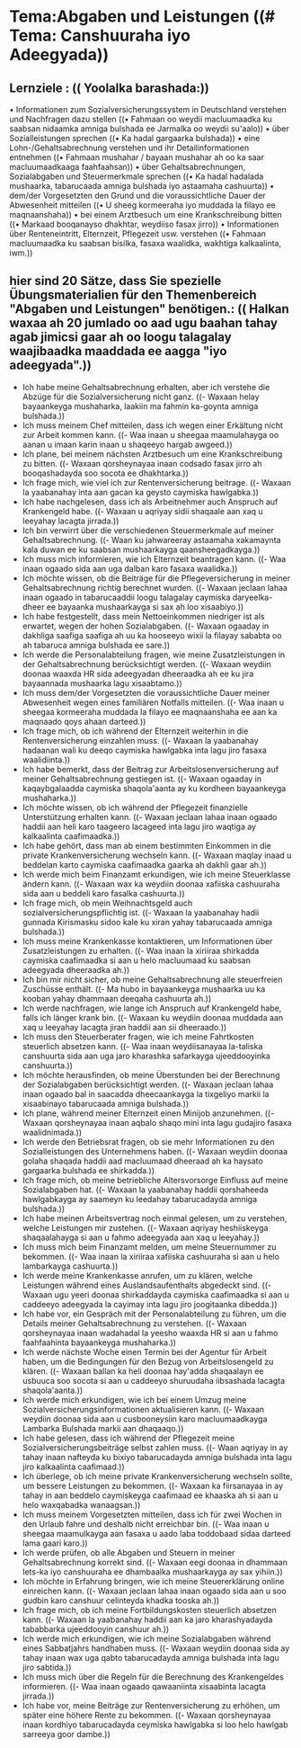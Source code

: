 # Tema:Abgaben und Leistungen ((# Tema: Canshuuraha iyo Adeegyada))
## Lernziele : (( Yoolalka barashada:))
• Informationen zum Sozialversicherungssystem in Deutschland verstehen und Nachfragen dazu stellen ((• Fahmaan oo weydii macluumaadka ku saabsan nidaamka amniga bulshada ee Jarmalka oo weydii su'aalo))
• über Sozialleistungen sprechen ((• Ka hadal gargaarka bulshada))
• eine Lohn-/Gehaltsabrechnung verstehen und ihr Detailinformationen entnehmen ((• Fahmaan mushahar / bayaan mushahar ah oo ka saar macluumaadkaaga faahfaahsan))
• über Gehaltsabrechnungen, Sozialabgaben und Steuermerkmale sprechen ((• Ka hadal hadalada mushaarka, tabarucaada amniga bulshada iyo astaamaha cashuurta))
• dem/der Vorgesetzten den Grund und die voraussichtliche Dauer der Abwesenheit mitteilen ((• U sheeg kormeeraha iyo muddada la filayo ee maqnaanshaha))
• bei einem Arztbesuch um eine Krankschreibung bitten ((• Markaad booqanayso dhakhtar, weydiiso fasax jirro))
• Informationen über Renteneintritt, Elternzeit, Pflegezeit usw. verstehen ((• Fahmaan macluumaadka ku saabsan bisilka, fasaxa waalidka, wakhtiga kalkaalinta, iwm.))
## hier sind 20 Sätze, dass Sie spezielle Übungsmaterialien für den Themenbereich "Abgaben und Leistungen" benötigen.: (( Halkan waxaa ah 20 jumlado oo aad ugu baahan tahay agab jimicsi gaar ah oo loogu talagalay waajibaadka maaddada ee aagga "iyo adeegyada".))
- Ich habe meine Gehaltsabrechnung erhalten, aber ich verstehe die Abzüge für die Sozialversicherung nicht ganz. ((- Waxaan helay bayaankeyga mushaharka, laakiin ma fahmin ka-goynta amniga bulshada.))
- Ich muss meinem Chef mitteilen, dass ich wegen einer Erkältung nicht zur Arbeit kommen kann. ((- Waa inaan u sheegaa maamulahayga oo aanan u imaan karin inaan u shaqeeyo hargab awgeed.))
- Ich plane, bei meinem nächsten Arztbesuch um eine Krankschreibung zu bitten. ((- Waxaan qorsheynayaa inaan codsado fasax jirro ah booqashadayda soo socota ee dhakhtarka.))
- Ich frage mich, wie viel ich zur Rentenversicherung beitrage. ((- Waxaan la yaabanahay inta aan gacan ka geysto caymiska hawlgabka.))
- Ich habe nachgelesen, dass ich als Arbeitnehmer auch Anspruch auf Krankengeld habe. ((- Waxaan u aqriyay sidii shaqaale aan xaq u leeyahay lacagta jirrada.))
- Ich bin verwirrt über die verschiedenen Steuermerkmale auf meiner Gehaltsabrechnung. ((- Waan ku jahwareeray astaamaha xakamaynta kala duwan ee ku saabsan mushaarkayga qaansheegadkayga.))
- Ich muss mich informieren, wie ich Elternzeit beantragen kann. ((- Waa inaan ogaado sida aan uga dalban karo fasaxa waalidka.))
- Ich möchte wissen, ob die Beiträge für die Pflegeversicherung in meiner Gehaltsabrechnung richtig berechnet wurden. ((- Waxaan jeclaan lahaa inaan ogaado in tabarucaaddii loogu talagalay caymiska daryeelka-dheer ee bayaanka mushaarkayga si sax ah loo xisaabiyo.))
- Ich habe festgestellt, dass mein Nettoeinkommen niedriger ist als erwartet, wegen der hohen Sozialabgaben. ((- Waxaan ogaaday in dakhliga saafiga saafiga ah uu ka hooseeyo wixii la filayay sababta oo ah tabaruca amniga bulshada ee sare.))
- Ich werde die Personalabteilung fragen, wie meine Zusatzleistungen in der Gehaltsabrechnung berücksichtigt werden. ((- Waxaan weydiin doonaa waaxda HR sida adeegyadan dheeraadka ah ee ku jira bayaannada mushaarka lagu xisaabtamo.))
- Ich muss dem/der Vorgesetzten die voraussichtliche Dauer meiner Abwesenheit wegen eines familiären Notfalls mitteilen. ((- Waa inaan u sheegaa kormeeraha muddada la filayo ee maqnaanshaha ee aan ka maqnaado qoys ahaan darteed.))
- Ich frage mich, ob ich während der Elternzeit weiterhin in die Rentenversicherung einzahlen muss. ((- Waxaan la yaabanahay hadaanan wali ku deeqo caymiska hawlgabka inta lagu jiro fasaxa waalidiinta.))
- Ich habe bemerkt, dass der Beitrag zur Arbeitslosenversicherung auf meiner Gehaltsabrechnung gestiegen ist. ((- Waxaan ogaaday in kaqaybgalaadda caymiska shaqola'aanta ay ku kordheen bayaankeyga mushaharka.))
- Ich möchte wissen, ob ich während der Pflegezeit finanzielle Unterstützung erhalten kann. ((- Waxaan jeclaan lahaa inaan ogaado haddii aan heli karo taageero lacageed inta lagu jiro waqtiga ay kalkaalinta caafimaadka.))
- Ich habe gehört, dass man ab einem bestimmten Einkommen in die private Krankenversicherung wechseln kann. ((- Waxaan maqlay inaad u beddelan karto caymiska caafimaadka gaarka ah dakhli gaar ah.))
- Ich werde mich beim Finanzamt erkundigen, wie ich meine Steuerklasse ändern kann. ((- Waxaan wax ka weydiin doonaa xafiiska cashuuraha sida aan u beddeli karo fasalka cashuurta.))
- Ich frage mich, ob mein Weihnachtsgeld auch sozialversicherungspflichtig ist. ((- Waxaan la yaabanahay hadii gunnada Kirismasku sidoo kale ku xiran yahay tabarucaada amniga bulshada.))
- Ich muss meine Krankenkasse kontaktieren, um Informationen über Zusatzleistungen zu erhalten. ((- Waa inaan la xiriiraa shirkadda caymiska caafimaadka si aan u helo macluumaad ku saabsan adeegyada dheeraadka ah.))
- Ich bin mir nicht sicher, ob meine Gehaltsabrechnung alle steuerfreien Zuschüsse enthält. ((- Ma hubo in bayaankeyga mushaarka uu ka kooban yahay dhammaan deeqaha cashuurta ah.))
- Ich werde nachfragen, wie lange ich Anspruch auf Krankengeld habe, falls ich länger krank bin. ((- Waxaan ku weydiin doonaa muddada aan xaq u leeyahay lacagta jiran haddii aan sii dheeraado.))
- Ich muss den Steuerberater fragen, wie ich meine Fahrtkosten steuerlich absetzen kann. ((- Waa inaan weydiisanayaa la-taliska canshuurta sida aan uga jaro kharashka safarkayga ujeeddooyinka canshuurta.))
- Ich möchte herausfinden, ob meine Überstunden bei der Berechnung der Sozialabgaben berücksichtigt werden. ((- Waxaan jeclaan lahaa inaan ogaado bal in saacadda dheecaankayga la tixgeliyo markii la xisaabinayo tabarucaada amniga bulshada.))
- Ich plane, während meiner Elternzeit einen Minijob anzunehmen. ((- Waxaan qorsheynayaa inaan aqbalo shaqo mini inta lagu gudajiro fasaxa waalidnimada.))
- Ich werde den Betriebsrat fragen, ob sie mehr Informationen zu den Sozialleistungen des Unternehmens haben. ((- Waxaan weydiin doonaa golaha shaqada haddii aad macluumaad dheeraad ah ka haysato gargaarka bulshada ee shirkadda.))
- Ich frage mich, ob meine betriebliche Altersvorsorge Einfluss auf meine Sozialabgaben hat. ((- Waxaan la yaabanahay haddii qorshaheeda hawlgabkayga ay saameyn ku leedahay tabarucadayda amniga bulshada.))
- Ich habe meinen Arbeitsvertrag noch einmal gelesen, um zu verstehen, welche Leistungen mir zustehen. ((- Waxaan aqriyay heshiiskeyga shaqaalahayga si aan u fahmo adeegyada aan xaq u leeyahay.))
- Ich muss mich beim Finanzamt melden, um meine Steuernummer zu bekommen. ((- Waa inaan la xiriiraa xafiiska cashuuraha si aan u helo lambarkayga cashuurta.))
- Ich werde meine Krankenkasse anrufen, um zu klären, welche Leistungen während eines Auslandsaufenthalts abgedeckt sind. ((- Waxaan ugu yeeri doonaa shirkaddayda caymiska caafimaadka si aan u caddeeyo adeegyada la cayimay inta lagu jiro joogitaanka dibedda.))
- Ich habe vor, ein Gespräch mit der Personalabteilung zu führen, um die Details meiner Gehaltsabrechnung zu verstehen. ((- Waxaan qorsheynayaa inaan wadahadal la yeesho waaxda HR si aan u fahmo faahfaahinta bayaankeyga mushaharka.))
- Ich werde nächste Woche einen Termin bei der Agentur für Arbeit haben, um die Bedingungen für den Bezug von Arbeitslosengeld zu klären. ((- Waxaan ballan ka heli doonaa hay'adda shaqaalayn ee usbuuca soo socota si aan u caddeeyo shuruudaha iibsashada lacagta shaqola'aanta.))
- Ich werde mich erkundigen, wie ich bei einem Umzug meine Sozialversicherungsinformationen aktualisieren kann. ((- Waxaan weydiin doonaa sida aan u cusbooneysiin karo macluumaadkayga Lambarka Bulshada markii aan dhaqaaqo.))
- Ich habe gelesen, dass ich während der Pflegezeit meine Sozialversicherungsbeiträge selbst zahlen muss. ((- Waan aqriyay in ay tahay inaan nafteyda ku bixiyo tabarucadayda amniga bulshada inta lagu jiro kalkaalinta caafimaad.))
- Ich überlege, ob ich meine private Krankenversicherung wechseln sollte, um bessere Leistungen zu bekommen. ((- Waxaan ka fiirsanayaa in ay tahay in aan beddelo caymiskeyga caafimaad ee khaaska ah si aan u helo waxqabadka wanaagsan.))
- Ich muss meinem Vorgesetzten mitteilen, dass ich für zwei Wochen in den Urlaub fahre und deshalb nicht erreichbar bin. ((- Waa inaan u sheegaa maamulkayga aan fasaxa u aado laba toddobaad sidaa darteed lama gaari karo.))
- Ich werde prüfen, ob alle Abgaben und Steuern in meiner Gehaltsabrechnung korrekt sind. ((- Waxaan eegi doonaa in dhammaan lets-ka iyo canshuuraha ee dhambaalka mushaarkayga ay sax yihiin.))
- Ich möchte in Erfahrung bringen, wie ich meine Steuererklärung online einreichen kann. ((- Waxaan jeclaan lahaa inaan ogaado sida aan u soo gudbin karo canshuur celinteyda khadka tooska ah.))
- Ich frage mich, ob ich meine Fortbildungskosten steuerlich absetzen kann. ((- Waxaan la yaabanahay haddii aan ka jaro kharashyadayda tababbarka ujeeddooyin canshuur ah.))
- Ich werde mich erkundigen, wie ich meine Sozialabgaben während eines Sabbatjahrs handhaben muss. ((- Waxaan weydiin doonaa sida ay tahay inaan wax uga qabto tabarucadayda amniga bulshada inta lagu jiro sabtida.))
- Ich muss mich über die Regeln für die Berechnung des Krankengeldes informieren. ((- Waa inaan ogaado qawaaniinta xisaabinta lacagta jirrada.))
- Ich habe vor, meine Beiträge zur Rentenversicherung zu erhöhen, um später eine höhere Rente zu bekommen. ((- Waxaan qorsheynayaa inaan kordhiyo tabarucadayda ceymiska hawlgabka si loo helo hawlgab sarreeya goor dambe.))
